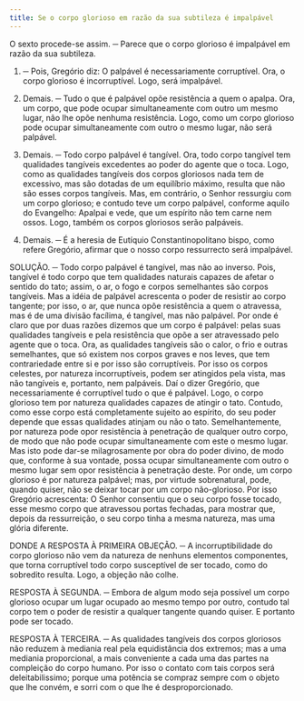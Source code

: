 ```yaml
---
title: Se o corpo glorioso em razão da sua subtileza é impalpável
---
```


O sexto procede-se assim. ─ Parece que o corpo glorioso é impalpável em razão da sua subtileza.  

1. ─ Pois, Gregório diz: O palpável é necessariamente corruptível. Ora, o corpo glorioso é incorruptível. Logo, será impalpável.  

2. Demais. ─ Tudo o que é palpável opõe resistência a quem o apalpa. Ora, um corpo, que pode ocupar simultaneamente com outro um mesmo lugar, não lhe opõe nenhuma resistência. Logo, como um corpo glorioso pode ocupar simultaneamente com outro o mesmo lugar, não será palpável.  

3. Demais. ─ Todo corpo palpável é tangível. Ora, todo corpo tangível tem qualidades tangíveis excedentes ao poder do agente que o toca. Logo, como as qualidades tangíveis dos corpos gloriosos nada tem de excessivo, mas são dotadas de um equilíbrio máximo, resulta que não são esses corpos tangíveis. Mas, em contrário, o Senhor ressurgiu com um corpo glorioso; e contudo teve um corpo palpável, conforme aquilo do Evangelho: Apalpai e vede, que um espírito não tem carne nem ossos. Logo, também os corpos gloriosos serão palpáveis.  

2. Demais. ─ É a heresia de Eutíquio Constantinopolitano bispo, como refere Gregório, afirmar que o nosso corpo ressurrecto será impalpável.  

SOLUÇÃO. ─ Todo corpo palpável é tangível, mas não ao inverso. Pois, tangível é todo corpo que tem qualidades naturais capazes de afetar o sentido do tato; assim, o ar, o fogo e corpos semelhantes são corpos tangíveis. Mas a idéia de palpável acrescenta o poder de resistir ao corpo tangente; por isso, o ar, que nunca opõe resistência a quem o atravessa, mas é de uma divisão facílima, é tangível, mas não palpável. Por onde é claro que por duas razões dizemos que um corpo é palpável: pelas suas qualidades tangíveis e pela resistência que opõe a ser atravessado pelo agente que o toca. Ora, as qualidades tangíveis são o calor, o frio e outras semelhantes, que só existem nos corpos graves e nos leves, que tem contrariedade entre si e por isso são corruptíveis. Por isso os corpos celestes, por natureza incorruptíveis, podem ser atingidos pela vista, mas não tangíveis e, portanto, nem palpáveis. Daí o dizer Gregório, que necessariamente é corruptível tudo o que é palpável.  Logo, o corpo glorioso tem por natureza qualidades capazes de atingir o tato. Contudo, como esse corpo está completamente sujeito ao espírito, do seu poder depende que essas qualidades atinjam ou não o tato. Semelhantemente, por natureza pode opor resistência à penetração de qualquer outro corpo, de modo que não pode ocupar simultaneamente com este o mesmo lugar. Mas isto pode dar-se milagrosamente por obra do poder divino, de modo que, conforme à sua vontade, possa ocupar simultaneamente com outro o mesmo lugar sem opor resistência à penetração deste. Por onde, um corpo glorioso é por natureza palpável; mas, por virtude sobrenatural, pode, quando quiser, não se deixar tocar por um corpo não-glorioso. Por isso Gregório acrescenta: O Senhor consentiu que o seu corpo fosse tocado, esse mesmo corpo que atravessou portas fechadas, para mostrar que, depois da ressurreição, o seu corpo tinha a mesma natureza, mas uma glória diferente.  

DONDE A RESPOSTA À PRIMEIRA OBJEÇÃO. ─ A incorruptibilidade do corpo glorioso não vem da natureza de nenhuns elementos componentes, que torna corruptível todo corpo susceptível de ser tocado, como do sobredito resulta. Logo, a objeção não colhe.  

RESPOSTA À SEGUNDA. ─ Embora de algum modo seja possível um corpo glorioso ocupar um lugar ocupado ao mesmo tempo por outro, contudo tal corpo tem o poder de resistir a qualquer tangente quando quiser. E portanto pode ser tocado.  

RESPOSTA À TERCEIRA. ─ As qualidades tangíveis dos corpos gloriosos não reduzem à mediania real pela equidistância dos extremos; mas a uma mediania proporcional, a mais conveniente a cada uma das partes na compleição do corpo humano. Por isso o contato com tais corpos será deleitabilissimo; porque uma potência se compraz sempre com o objeto que lhe convém, e sorri com o que lhe é desproporcionado.